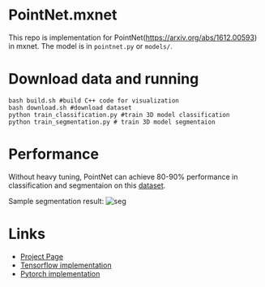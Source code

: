# PointNet.mxnet
This repo is implementation for PointNet(https://arxiv.org/abs/1612.00593) in mxnet. The model is in `pointnet.py` or `models/`.


# Download data and running

```
bash build.sh #build C++ code for visualization
bash download.sh #download dataset
python train_classification.py #train 3D model classification
python train_segmentation.py # train 3D model segmentaion

```

# Performance
Without heavy tuning, PointNet can achieve 80-90% performance in classification and segmentaion on this [dataset](http://web.stanford.edu/~ericyi/project_page/part_annotation/index.html). 

Sample segmentation result:
![seg](https://raw.githubusercontent.com/fxia22/pointnet.pytorch/master/misc/show3d.png?token=AE638Oy51TL2HDCaeCF273X_-Bsy6-E2ks5Y_BUzwA%3D%3D)


# Links

- [Project Page](http://stanford.edu/~rqi/pointnet/)
- [Tensorflow implementation](https://github.com/charlesq34/pointnet)
- [Pytorch implementation](https://github.com/fxia22/pointnet.pytorch)
